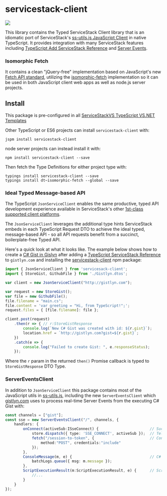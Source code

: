 # servicestack-client

[![](https://raw.githubusercontent.com/ServiceStack/Assets/master/img/release-notes/servicestack-heart-typescript.png)](https://github.com/ServiceStack/ServiceStack/wiki/TypeScript-Add-ServiceStack-Reference)

This library contains the Typed ServiceStack Client library that is an idiomatic port of ServiceStack's
[ss-utils.js JavaScript Client](https://github.com/ServiceStack/ServiceStack/wiki/ss-utils.js-JavaScript-Client-Library) 
in native TypeScript. It provides integration with many ServiceStack features 
including [TypeScript Add ServiceStack Reference](https://github.com/ServiceStack/ServiceStack/wiki/TypeScript-Add-ServiceStack-Reference)
and [Server Events](https://github.com/ServiceStack/ServiceStack/wiki/Server-Events).

### Isomorphic Fetch

It contains a clean "jQuery-free" implementation based on JavaScript's new 
[Fetch API standard](https://developer.mozilla.org/en-US/docs/Web/API/Fetch_API), 
utilizing the [isomorphic-fetch](https://www.npmjs.com/package/isomorphic-fetch) implementation
so it can be used in both JavaScript client web apps as well as node.js server projects.

## Install

This package is pre-configured in all [ServiceStackVS TypeScript VS.NET Templates](https://github.com/ServiceStack/ServiceStackVS)

Other TypeScript or ES6 projects can install `servicestack-client` with:

    jspm install servicestack-client

node server projects can instead install it with:

    npm install servicestack-client --save

Then fetch the Type Definitions for either project type with:

    typings install servicestack-client --save
    typings install dt~isomorphic-fetch --global --save

### Ideal Typed Message-based API

The TypeScript `JsonServiceClient` enables the same productive, typed API development experience available 
in ServiceStack's other [1st-class supported client platforms](https://github.com/ServiceStack/ServiceStack/wiki/TypeScript-Add-ServiceStack-Reference). 

The `JsonServiceClient` leverages the additional type hints ServiceStack embeds in each TypeScript Request DTO 
to achieve the ideal typed, message-based API - so all API requests benefit from a succinct, boilerplate-free 
Typed API. 

Here's a quick look at what it looks like. The example below shows how to create a 
[C# Gist in Gislyn](https://github.com/ServiceStack/Gistlyn) 
after adding a [TypeScript ServiceStack Reference](TypeScript-Add-ServiceStack-Reference)
to `gistlyn.com` and installing the [servicestack-client](https://www.npmjs.com/package/servicestack-client) 
npm package: 

```ts
import { JsonServiceClient } from 'servicesack-client';
import { StoreGist, GithubFile } from './Gistlyn.dtos';

var client = new JsonServiceClient("http://gistlyn.com");

var request = new StoreGist();
var file = new GithubFile();
file.filename = "main.cs";
file.content = 'var greeting = "Hi, from TypeScript!";';
request.files = { [file.filename]: file };

client.post(request)
    .then(r => { // r:StoreGistResponse
        console.log(`New C# Gist was created with id: ${r.gist}`);
        location.href = `http://gistlyn.com?gist=${r.gist}`;
    })
    .catch(e => {
        console.log("Failed to create Gist: ", e.responseStatus);
    });
```

Where the `r` param in the returned `then()` Promise callback is typed to `StoreGistResponse` DTO Type.

### ServerEventsClient

In addition to `JsonServiceClient` this package contains most of the JavaScript utils in 
[ss-utils.js](https://github.com/ServiceStack/ServiceStack/wiki/ss-utils.js-JavaScript-Client-Library),
including the new `ServerEventsClient` which [gistlyn.com](http://gistlyn.com) uses to process real-time 
Server Events from the executing C# Gist with:

```ts
const channels = ["gist"];
const sse = new ServerEventsClient("/", channels, {
    handlers: {
        onConnect(activeSub:ISseConnect) {                       // Successful SSE connection
            store.dispatch({ type: 'SSE_CONNECT', activeSub });  // Tell Redux Store we're connected 
            fetch("/session-to-token", {                         // Convert Session to JWT
                method:"POST", credentials:"include" 
            }); 
        },
        ConsoleMessage(m, e) {                                   // C# Gist Console Logs
            batchLogs.queue({ msg: m.message });
        },
        ScriptExecutionResult(m:ScriptExecutionResult, e) {      // Script Status Updates
            //...
        }
    }
});
```
